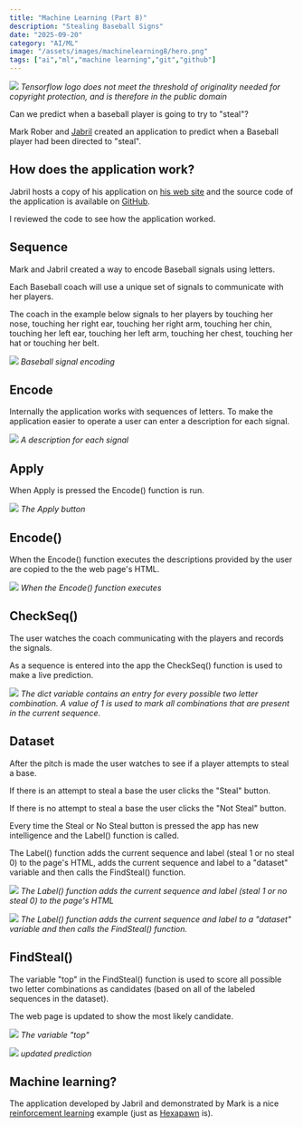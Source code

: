 ```yaml
---
title: "Machine Learning (Part 8)"
description: "Stealing Baseball Signs"
date: "2025-09-20"
category: "AI/ML"
image: "/assets/images/machinelearning8/hero.png"
tags: ["ai","ml","machine learning","git","github"]
---
```


![](/assets/images/machinelearning8/tensorflow-logo.svg)
*Tensorflow logo does not meet the threshold of originality needed for copyright protection, and is therefore in the public domain*


Can we predict when a baseball player is going to try to "steal"?

Mark Rober and [Jabril](https://www.youtube.com/channel/UCQALLeQPoZdZC4JNUboVEUg) created an application to predict when a Baseball player had been directed to "steal".


## How does the application work?

Jabril hosts a copy of his application on [his web site](https://jabrils.com/sp/) and the source code of the application is available on [GitHub](https://github.com/Jabrils/Uncle-Rober-Baseball-Predictor/blob/master/simple%20model%20website/index.html).

I reviewed the code to see how the application worked.


## Sequence

Mark and Jabril created a way to encode Baseball signals using letters. 

Each Baseball coach will use a unique set of signals to communicate with her players.

The coach in the example below signals to her players by touching her nose, touching her right ear, touching her right arm, touching her chin, touching her left ear, touching her left arm, touching her chest, touching her hat or touching her belt.

![](/assets/images/machinelearning8/screen-shot-2022-06-11-at-7.25.24-pm-1271x712.png)
*Baseball signal encoding*


## Encode

Internally the application works with sequences of letters. To make the application easier to operate a user can enter a description for each signal.

![](/assets/images/machinelearning8/screen-shot-2022-06-14-at-7.35.41-pm-1536x797.png)
*A description for each signal*


## Apply

When Apply is pressed the Encode() function is run.

![](/assets/images/machinelearning8/screen-shot-2022-06-14-at-7.37.52-pm-1536x826.png)
*The Apply button*


## Encode()

When the Encode() function executes the descriptions provided by the user are copied to the the web page's HTML.

![](/assets/images/machinelearning8/screen-shot-2022-06-14-at-7.42.56-pm-1536x796.png)
*When the Encode() function executes*


## CheckSeq()

The user watches the coach communicating with the players and records the signals. 

As a sequence is entered into the app the CheckSeq() function is used to make a live prediction.

![](/assets/images/machinelearning8/screen-shot-2022-06-14-at-8.57.22-pm-1536x825.png)
*The dict variable contains an entry for every possible two letter combination. A value of 1 is used to mark all combinations that are present in the *current* sequence.*


## Dataset

After the pitch is made the user watches to see if a player attempts to steal a base. 

If there is an attempt to steal a base the user clicks the "Steal" button.

If there is no attempt to steal a base the user clicks the "Not Steal" button.

Every time the Steal or No Steal button is pressed the app has new intelligence and the Label() function is called.

The Label() function adds the current sequence and label (steal 1 or no steal 0) to the page's HTML, adds the current sequence and label to a "dataset" variable and then calls the FindSteal() function.

![](/assets/images/machinelearning8/screen-shot-2022-06-11-at-7.22.42-pm-1272x715.png)
*The Label() function adds the current sequence and label (steal 1 or no steal 0) to the page's HTML*

![](/assets/images/machinelearning8/screen-shot-2022-06-14-at-8.16.13-pm-1536x784.png)
*The Label() function adds the current sequence and label to a "dataset" variable and then calls the FindSteal() function.*


## FindSteal()

The variable "top" in the FindSteal() function is used to score all possible two letter combinations as candidates (based on all of the labeled sequences in the dataset).

The web page is updated to show the most likely candidate.

![](/assets/images/machinelearning8/screen-shot-2022-06-15-at-8.45.57-am-1536x892.png)
*The variable "top"*

![](/assets/images/machinelearning8/screen-shot-2022-06-15-at-8.53.55-am-1126x330.png)
*updated prediction*


## Machine learning?

The application developed by Jabril and demonstrated by Mark is a nice [reinforcement learning](https://www.techtarget.com/searchenterpriseai/definition/reinforcement-learning) example (just as [Hexapawn](machineLearning1.html) is).
